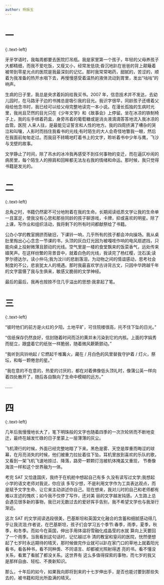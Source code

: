 ```yaml
---
author: 杨振玉
---
```


# **一**
{:.text-left}

牙牙学语时，我每周都要去医院打吊瓶。我是家里第一个孩子，年轻的父母养孩子大都精细，而我不爱吃饭，又瘦又小，经常发低烧;昏沉地趴在爸爸的背上颠簸着被带到零星光点的医院是我最深刻的记忆。那时我常常喝药，甜腻的，苦涩的，顺着为我准备的热开水咽下去，再慢慢感受着温热的液体流动到胃里，发出“咕咕”的响声。 

生病的日子里，我总是央求着妈妈给我买书。2007 年，信息技术并不发达，去幼 儿园时，在马路牙子边的书摊总是吸引我的目光。我识字很早，同龄孩子还缠着父母给他念书时，我已经可以给父母完整地读完一本小说。在漫长孤独的生病时光里，我尚且茫然的目光只在《少年文学》和《故事会》上停留。坐在冰凉的铁制椅子上，我的左手绑着药盒，身旁吊着的葡萄糖或是消炎液滴滴答答地流入我冰凉的血管。医院 人来人往，是最能见证誓言和人性的地方。我的四周挤满了嘈杂的哭泣和叫嚷，人影时而挡住我看书的光线;有时陌生的大人会奇怪地瞥我一眼，然后在我面前匆匆走过。而我目不转睛地盯着书上的文字，聆听着书中少年与鹰，飞沙与戈壁的故事。 

文学静止了时间，除了吊水的冰冷我再感受不到任何事物的变迁，而在逼仄吵闹的病房里，每个陌生人的擦肩和回眸都无法左右我的情绪和命运。那时候，我只觉得书籍是发光的。

# **二**
{:.text-left}

总角之时，书籍仍然密不可分地附着在我的生命。长期阅读纸质文学让我的生命单一且富足，使我没有心思和那些同龄的孩子聊游戏，卡牌，抑或喜欢的明星。除了上课，写作业和组织活动，我将剩下的所有时间都献祭给了书籍。

公办小学的教室拥挤而破旧，下课铃一响，几乎所有的孩子都会冲向操场。我从桌肚里掏出心心念念一节课的书，头顶的灰白灯光因为被嘎吱作响的电风扇遮挡，只能向桌上投射微薄且颤动的光线。空气里是一楼的食堂飘来的饭菜香气，远处传来嬉笑声。在这样纷繁的背景音中，就着白色的光线，我读完了杨红樱，沈石溪;读罗尔德达尔，读小仲马;我为汶川的悲剧落泪，为动物之间的情谊感动，思考社会制度的不公，悲哀犹太人的境遇。那时我最喜欢学古诗背古文，只因中华跨越千年的文字震慑了我与生俱来，敏感又脆弱的文学神经。 

最后的最后，我再也按捺不住几乎溢出的思想:我拿起了笔。

# **三**
{:.text-left}

“彼时他们的前方是火红的夕阳，土地平旷，可住院楼很高，托不住下坠的日光。” 

“信纸保存仍然良好，信封随着时间而泛的黄并未污染到它的内核。上面的字娟秀而挺立，跟盛着它的纸张一样脆弱，随着微风簌簌颤动。” 

“我听到风铃响起 / 它燃起千堆篝火，藏在 / 月白色的风里替我守护着 / 灯火，祭坛，和每一颗倦怠的星。” 

“我在意的不在意的，热爱的讨厌的，都在对着佛像低头顶礼时，像蒲公英一样向着四处散开了，随后各自飘向了生命中模糊的远方。” 

...... 

# **四**
{:.text-left}

几年后我慢慢地长大了，笔下明珠般的文字也随着四季的一次次轮转而不断地变迁，最终在越发忙碌的日子里蒙上一层薄薄的灰尘。 

飞机滑行的时候，外面已经完整地暗了下来。黑色是雾、天空是厚重而晦涩的球幕，在月亮消失的时候，他们被重力拉扯着往下坠。耳机里放到喜欢的乐队的歌，又看到一架飞机飞速地掠过、降落，路旁一颗颗灯泡被机体掩盖又重现， 节奏像海浪一样和这个世界融为一体。 

考完 SAT 又恰逢国庆，我终于在机舱中想起自己有多 久没有读写过文学;我想起小学的语文老师对我说，你应该 多写少想，不是利用文字作为工具表达观点，而是赋予文字生命、让它来主动讲述你自己。现在想来，我对儿时的自己和老师都有难以言述的愧疚；如今我不仅停了写作，还对美 丽的文字越发钝感。人生路上总会遇见很多新的事物，我已对无数过去的爱好挥手告别，我不希望文学也与我渐行渐远。 

这次 SAT 的文学阅读选段很美，巴基斯坦和英国文化融合的含蓄和细腻感动得几乎让我流泪;作者说，在巴基斯坦，孩子们会学习五个季节:春季，雨季，夏季，秋季，和冬季。而如今在英国，伸出手用体温将雪融化成晶莹的水就 算向上天要回了一个雨季。当我看到这句话时，记忆越过冷 清的教室和窒闷的医院，恍然便想起了七岁时永远期待的晴天，那时候做完作业就可以趴在家门口的草地上就着阳光看书，看各种书，看不同种类、不同语言、却都被光照射得透 亮的书。看不懂没关系，看累了看腻了都没关系。这世界有 这么多值得探索的事物，而七岁的我又是那样自由、轻松、不畏新知识。 

那么，十年后的如今，如果我向即将到来的十七岁伸出手，是否也能讨要到那些失去的，被书籍和阳光所盈满的晴天。

